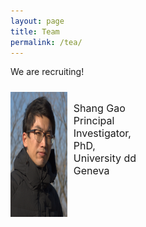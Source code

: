 ```yaml
---
layout: page
title: Team
permalink: /tea/
---
```


We are recruiting!

<!--- markdown image without alignment
![bio_ShG](/assets/images/bio_ShG.jpg)
-->

<!--- markdown image with alignment
<img align="left" width="150" height="200" src="/assets/images/bio_ShG.jpg">
-->

<style>

  .flex-container {
    display: flex;
    flex-flow: row wrap;  
    justify-content: left;  
    padding: 0;
    margin: 0;
    list-style: none;
  }

  .flex-item {
    display: flex;
    width: 40%;
    height: auto;
    margin-top: 10px;
    justify-content: left;  
  }

/*  .container {
  display: flex;
  align-items: center;
  justify-content: center;
  }*/

  .image {
  width: auto;
  max-height:10%;
  }

  .text {
  font-size: 16px;
  padding-left: 10px;
  max-width:50%;
  }

</style>

<body>

<div class="flex-container">
  <div class="flex-item">
    <div class="image">
      <img width="150" height="200" src="/assets/images/bio_ShG.jpg">
    </div>
    <div class="text">
      <p>Shang Gao <br> Principal Investigator, <br> PhD, University dd Geneva</p>
    </div>
  </div>
</div>
</body>




[jekyll-organization]: https://github.com/jekyll
